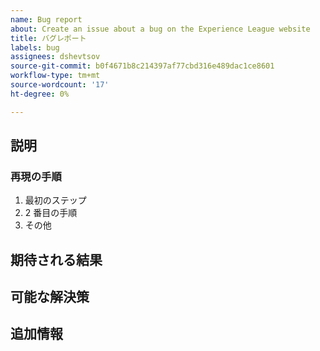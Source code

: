 ```yaml
---
name: Bug report
about: Create an issue about a bug on the Experience League website
title: バグレポート
labels: bug
assignees: dshevtsov
source-git-commit: b0f4671b8c214397af77cbd316e489dac1ce8601
workflow-type: tm+mt
source-wordcount: '17'
ht-degree: 0%

---
```



## 説明

<!-- (REQUIRED) What is the issue or current behavior? -->

### 再現の手順

<!-- (OPTIONAL) What needs to be done to replicate this issue? You can provide your scenario in a Gist. -->

1. 最初のステップ
1. 2 番目の手順
1. その他

## 期待される結果

<!-- (REQUIRED) What is the expected result or behavior after resolving this issue? -->

## 可能な解決策

<!-- (OPTIONAL) What would a solution for this issue look like? -->

## 追加情報

<!-- (OPTIONAL) What other information can you provide about this issue? -->

<!--
Thank you for taking the time to report this issue!
GitHub Issues in this repo should relate to this project's codebase.

Before submitting this issue, make sure you are complying with our Code of Conduct:
https://github.com/AdobeDocs/commerce-operations.en/blob/main/code-of-conduct.md

Issues that do not comply with our Code of Conduct or do not contain enough information may be closed at the maintainers' discretion.

Feel free to remove this section before creating this issue.
-->
